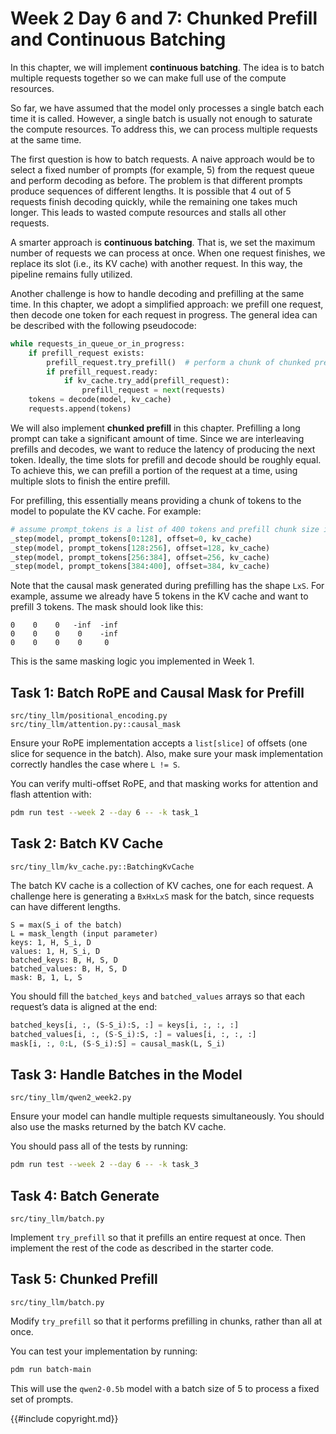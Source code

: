 # Week 2 Day 6 and 7: Chunked Prefill and Continuous Batching

In this chapter, we will implement **continuous batching**. The idea is to batch multiple requests together so we can make full use of the compute resources.

So far, we have assumed that the model only processes a single batch each time it is called. However, a single batch is usually not enough to saturate the compute resources. To address this, we can process multiple requests at the same time.

The first question is how to batch requests. A naive approach would be to select a fixed number of prompts (for example, 5) from the request queue and perform decoding as before. The problem is that different prompts produce sequences of different lengths. It is possible that 4 out of 5 requests finish decoding quickly, while the remaining one takes much longer. This leads to wasted compute resources and stalls all other requests.

A smarter approach is **continuous batching**. That is, we set the maximum number of requests we can process at once. When one request finishes, we replace its slot (i.e., its KV cache) with another request. In this way, the pipeline remains fully utilized.

Another challenge is how to handle decoding and prefilling at the same time. In this chapter, we adopt a simplified approach: we prefill one request, then decode one token for each request in progress. The general idea can be described with the following pseudocode:

```python
while requests_in_queue_or_in_progress:
    if prefill_request exists:
        prefill_request.try_prefill()  # perform a chunk of chunked prefill
        if prefill_request.ready:
            if kv_cache.try_add(prefill_request):
                prefill_request = next(requests)
    tokens = decode(model, kv_cache)
    requests.append(tokens)
```

We will also implement **chunked prefill** in this chapter. Prefilling a long prompt can take a significant amount of time. Since we are interleaving prefills and decodes, we want to reduce the latency of producing the next token. Ideally, the time slots for prefill and decode should be roughly equal. To achieve this, we can prefill a portion of the request at a time, using multiple slots to finish the entire prefill.

For prefilling, this essentially means providing a chunk of tokens to the model to populate the KV cache. For example:

```python
# assume prompt_tokens is a list of 400 tokens and prefill chunk size is 128
_step(model, prompt_tokens[0:128], offset=0, kv_cache)
_step(model, prompt_tokens[128:256], offset=128, kv_cache)
_step(model, prompt_tokens[256:384], offset=256, kv_cache)
_step(model, prompt_tokens[384:400], offset=384, kv_cache)
```

Note that the causal mask generated during prefilling has the shape `LxS`. For example, assume we already have 5 tokens in the KV cache and want to prefill 3 tokens. The mask should look like this:

```
0    0    0   -inf  -inf
0    0    0    0    -inf
0    0    0    0     0
```

This is the same masking logic you implemented in Week 1.

## Task 1: Batch RoPE and Causal Mask for Prefill

```
src/tiny_llm/positional_encoding.py
src/tiny_llm/attention.py::causal_mask
```

Ensure your RoPE implementation accepts a `list[slice]` of offsets (one slice for sequence in the batch). Also, make sure your mask implementation correctly handles the case where `L != S`.

You can verify multi-offset RoPE, and that masking works for attention and flash attention with:

```bash
pdm run test --week 2 --day 6 -- -k task_1
```

## Task 2: Batch KV Cache

```
src/tiny_llm/kv_cache.py::BatchingKvCache
```

The batch KV cache is a collection of KV caches, one for each request. A challenge here is generating a `BxHxLxS` mask for the batch, since requests can have different lengths.

```
S = max(S_i of the batch)
L = mask_length (input parameter)
keys: 1, H, S_i, D
values: 1, H, S_i, D
batched_keys: B, H, S, D
batched_values: B, H, S, D
mask: B, 1, L, S
```

You should fill the `batched_keys` and `batched_values` arrays so that each request’s data is aligned at the end:

```python
batched_keys[i, :, (S-S_i):S, :] = keys[i, :, :, :]
batched_values[i, :, (S-S_i):S, :] = values[i, :, :, :]
mask[i, :, 0:L, (S-S_i):S] = causal_mask(L, S_i)
```

## Task 3: Handle Batches in the Model

```
src/tiny_llm/qwen2_week2.py
```

Ensure your model can handle multiple requests simultaneously. You should also use the masks returned by the batch KV cache.

You should pass all of the tests by running:

```bash
pdm run test --week 2 --day 6 -- -k task_3
```

## Task 4: Batch Generate

```
src/tiny_llm/batch.py
```

Implement `try_prefill` so that it prefills an entire request at once. Then implement the rest of the code as described in the starter code.

## Task 5: Chunked Prefill

```
src/tiny_llm/batch.py
```

Modify `try_prefill` so that it performs prefilling in chunks, rather than all at once.

You can test your implementation by running:

```bash
pdm run batch-main
```

This will use the `qwen2-0.5b` model with a batch size of 5 to process a fixed set of prompts.

{{#include copyright.md}}
